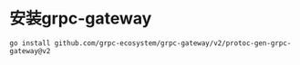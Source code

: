 # 安装grpc-gateway


```
go install github.com/grpc-ecosystem/grpc-gateway/v2/protoc-gen-grpc-gateway@v2
```
